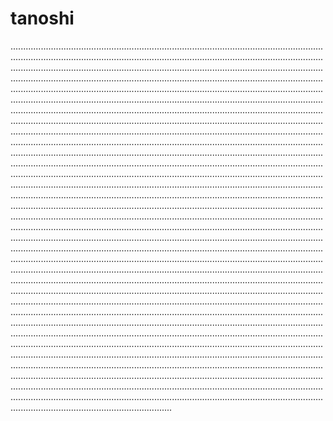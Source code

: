 # tanoshi
........................................................................................................................................................................................................................................................................................................................................................................................................................................................................................................................................................................................................................................................................................................................................................................................................................................................................................................................................................................................................................................................................................................................................................................................................................................................................................................................................................................................................................................................................................................................................................................................................................................................................................................................................................................................................................................................................................................................................................................................................................................................................................................................................................................................................................................................................................................................................................................................................................................................................................................................................................................................................................................................................................................................................................................................................................................................................................................................................................................................................................................................................................................................................................................................................................................................................................................................................................................................................................................................................................................................................................................................................................................................................................................................................................................................................................................................................................................................................................................................................................................................................................................................................................................................................................................................................................................................................................................................................................................................